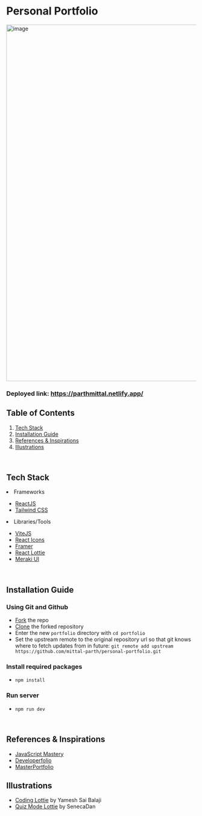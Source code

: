# Personal Portfolio

<img width="945" alt="image" src="https://user-images.githubusercontent.com/76661350/193249886-79f3d04a-47c0-4b4b-93a6-23c32cf762f1.png">

### Deployed link: https://parthmittal.netlify.app/

## Table of Contents

1. [Tech Stack](https://github.com/mittal-parth/personal-portfolio/blob/main/readme.md#tech-stack)
2. [Installation Guide](https://github.com/mittal-parth/personal-portfolio/blob/main/readme.md#installation-guide) 
3. [References & Inspirations](https://github.com/mittal-parth/personal-portfolio/blob/main/readme.md#references--inspirations)
4. [Illustrations](https://github.com/mittal-parth/personal-portfolio/blob/main/readme.md#illustrations)
<br>

## Tech Stack

<li>Frameworks</li>
    <ul>
        <li><a href="https://reactjs.org/" target="_blank">ReactJS</a></li>
        <li><a href="https://tailwindcss.com/" target="_blank">Tailwind CSS</a></li>
    </ul>
<li>Libraries/Tools</li>
    <ul>
        <li><a href="https://vitejs.dev/" target="_blank">ViteJS</a></li>
        <li><a href="https://react-icons.github.io/react-icons" target="_blank">React Icons</a></li>
        <li><a href="https://www.framer.com/" target="_blank">Framer</a></li>
        <li><a href="https://www.npmjs.com/package/react-lottie" target="_blank">React Lottie</a></li>
        <li><a href="https://merakiui.com/components/" target="_blank">Meraki UI</a></li>
    </ul>
</ul>
<br/>

## Installation Guide 

### Using Git and Github

- [Fork](https://docs.github.com/en/get-started/quickstart/fork-a-repo) the repo
- [Clone](https://docs.github.com/en/get-started/quickstart/contributing-to-projects#cloning-a-fork) the forked repository
- Enter the new `portfolio` directory with `cd portfolio`
- Set the upstream remote to the original repository url so that git knows where to fetch updates from in future: `git remote add upstream https://github.com/mittal-parth/personal-portfolio.git`

### Install required packages
- `npm install`

### Run server
- `npm run dev`

<br/>

## References & Inspirations
- [JavaScript Mastery](https://youtu.be/_oO4Qi5aVZs)
- [Developerfolio](https://developerfolio.js.org/)
- [MasterPortfolio](https://github.com/ashutosh1919/masterPortfolio)

## Illustrations
- [Coding Lottie](https://lottiefiles.com/90189-coding) by Yamesh Sai Balaji
- [Quiz Mode Lottie](https://lottiefiles.com/92377-quiz-mode) by SenecaDan
